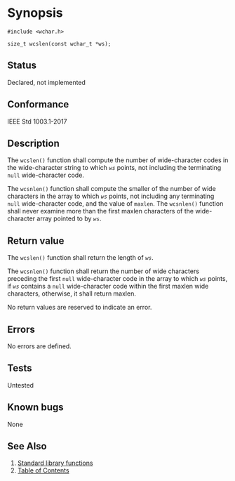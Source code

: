 <!-- Documentation template to fill -->
# Synopsis 

`#include <wchar.h>`</br>

`size_t wcslen(const wchar_t *ws);`</br>

## Status

Declared, not implemented

## Conformance

IEEE Std 1003.1-2017

## Description 

The `wcslen()` function shall compute the number of wide-character codes in the wide-character string to which _`ws`_ points, not including the terminating `null` wide-character code.

The `wcsnlen()` function shall compute the smaller of the number of wide characters in the array to which _`ws`_ points, not including any terminating `null` wide-character code, and the value of `maxlen`. The `wcsnlen()` function shall never examine more than the first maxlen characters of the wide-character array pointed to by _`ws`_.

## Return value

The `wcslen()` function shall return the length of _`ws`_.

The `wcsnlen()` function shall return the number of wide characters preceding the first `null` wide-character code in the array to which _`ws`_ points, if _`ws`_ contains a `null` wide-character code within the first maxlen wide characters, otherwise, it shall return maxlen.

No return values are reserved to indicate an error.

## Errors

No errors are defined.

## Tests

Untested

## Known bugs 

None

## See Also

1. [Standard library functions](../README.md)
2. [Table of Contents](../../../README.md)